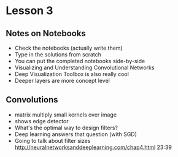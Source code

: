 # Lesson 3

## Notes on Notebooks
- Check the notebooks (actually write them)
- Type in the solutions from scratch
- You can put the completed notebooks side-by-side
- Visualizing and Understanding Convolutional Networks
- Deep Visualization Toolbox is also really cool
- Deeper layers are more concept level

## Convolutions
- matrix multiply small kernels over image
- shows edge detector
- What's the optimal way to design filters?
- Deep learning answers that question (with SGD)
- Going to talk about filter sizes
http://neuralnetworksanddeeplearning.com/chap4.html
23:39